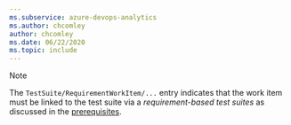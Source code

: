 ```yaml
---
ms.subservice: azure-devops-analytics
ms.author: chcomley
author: chcomley
ms.date: 06/22/2020
ms.topic: include
---
```



> [!NOTE]   
> The `TestSuite/RequirementWorkItem/...` entry indicates that the work item must be linked to the test suite via a *requirement-based test suites* as discussed in the [prerequisites](#prerequisites).  
